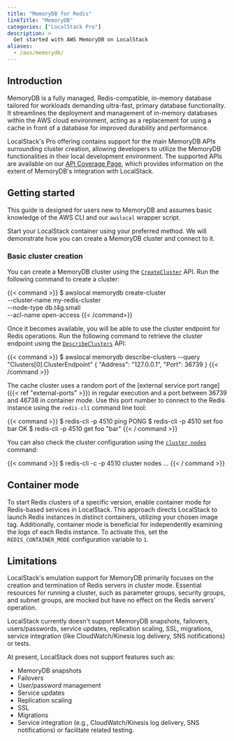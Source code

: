 ```yaml
---
title: "MemoryDB for Redis"
linkTitle: "MemoryDB"
categories: ["LocalStack Pro"]
description: >
  Get started with AWS MemoryDB on LocalStack
aliases:
  - /aws/memorydb/
---
```


## Introduction

MemoryDB is a fully managed, Redis-compatible, in-memory database tailored for workloads demanding ultra-fast, primary database functionality.
It streamlines the deployment and management of in-memory databases within the AWS cloud environment, acting as a replacement for using a cache in front of a database for improved durability and performance.

LocalStack's Pro offering contains support for the main MemoryDB APIs surrounding cluster creation, allowing developers to utilize the MemoryDB functionalities in their local development environment. The supported APIs are available on our [API Coverage Page](https://docs.localstack.cloud/references/coverage/coverage_memorydb/), which provides information on the extent of MemoryDB's integration with LocalStack.

## Getting started

This guide is designed for users new to MemoryDB and assumes basic knowledge of the AWS CLI and our `awslocal` wrapper script.

Start your LocalStack container using your preferred method. We will demonstrate how you can create a MemoryDB cluster and connect to it.

### Basic cluster creation

You can create a MemoryDB cluster using the [`CreateCluster`](https://docs.aws.amazon.com/memorydb/latest/APIReference/API_CreateCluster.html) API. Run the following command to create a cluster:

{{< command >}}
$ awslocal memorydb create-cluster \
  --cluster-name my-redis-cluster \
  --node-type db.t4g.small \
  --acl-name open-access 
{{< /command>}}

Once it becomes available, you will be able to use the cluster endpoint for Redis operations. Run the following command to retrieve the cluster endpoint using the [`DescribeClusters`](https://docs.aws.amazon.com/memorydb/latest/APIReference/API_DescribeClusters.html) API:

{{< command >}}
$ awslocal memorydb describe-clusters --query "Clusters[0].ClusterEndpoint"
{
  "Address": "127.0.0.1",
  "Port": 36739
}
{{< /command >}}

The cache cluster uses a random port of the [external service port range]({{< ref "external-ports" >}}) in regular execution and a port between 36739 and 46738 in container mode.
Use this port number to connect to the Redis instance using the `redis-cli` command line tool:

{{< command >}}
$ redis-cli -p 4510 ping
PONG
$ redis-cli -p 4510 set foo bar
OK
$ redis-cli -p 4510 get foo
"bar"
{{< / command >}}

You can also check the cluster configuration using the [`cluster nodes`](https://redis.io/commands/cluster-nodes) command:

{{< command >}}
$ redis-cli -c -p 4510 cluster nodes
...
{{< / command >}}

## Container mode

To start Redis clusters of a specific version, enable container mode for Redis-based services in LocalStack. 
This approach directs LocalStack to launch Redis instances in distinct containers, utilizing your chosen image tag. 
Additionally, container mode is beneficial for independently examining the logs of each Redis instance. To activate this, set the `REDIS_CONTAINER_MODE` configuration variable to `1`.

## Limitations

LocalStack's emulation support for MemoryDB primarily focuses on the creation and termination of Redis servers in cluster mode. Essential resources for running a cluster, such as parameter groups, security groups, and subnet groups, are mocked but have no effect on the Redis servers' operation.

LocalStack currently doesn't support MemoryDB snapshots, failovers, users/passwords, service updates, replication scaling, SSL, migrations, service integration (like CloudWatch/Kinesis log delivery, SNS notifications) or tests.

At present, LocalStack does not support features such as:

- MemoryDB snapshots
- Failovers
- User/password management
- Service updates
- Replication scaling
- SSL
- Migrations
- Service integration (e.g., CloudWatch/Kinesis log delivery, SNS notifications) or facilitate related testing.
